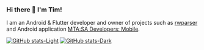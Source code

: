 ### Hi there 👋 I'm Tim!
I am an Android & Flutter developer and owner of projects such as [rwparser](https://github.com/Lime-blur/rwparser) and Android application [MTA:SA Developers: Mobile](https://play.google.com/store/apps/details?id=ru.limedev.mtacse).

[![GitHub stats-Light](https://github-readme-stats.vercel.app/api?username=Lime-blur&show_icons=true&theme=default&show=prs_merged&include_all_commits=true&custom_title=GitHub%20Stats#gh-light-mode-only)](https://github.com/anuraghazra/github-readme-stats#gh-light-mode-only)
[![GitHub stats-Dark](https://github-readme-stats.vercel.app/api?username=Lime-blur&show_icons=true&theme=dark&show=prs_merged&include_all_commits=true&custom_title=GitHub%20Stats#gh-dark-mode-only)](https://github.com/anuraghazra/github-readme-stats#gh-dark-mode-only)
